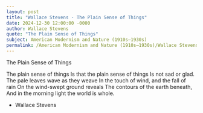 ```yaml
---
layout: post
title: "Wallace Stevens - The Plain Sense of Things"
date: 2024-12-30 12:00:00 -0000
author: Wallace Stevens
quote: "The Plain Sense of Things"
subject: American Modernism and Nature (1910s–1930s)
permalink: /American Modernism and Nature (1910s–1930s)/Wallace Stevens/Wallace Stevens - The Plain Sense of Things
---
```


The Plain Sense of Things

The plain sense of things
Is that the plain sense of things
Is not sad or glad.
The pale leaves wave as they weave
In the touch of wind, and the fall of rain
On the wind-swept ground reveals
The contours of the earth beneath,
And in the morning light the world is whole.



- Wallace Stevens
